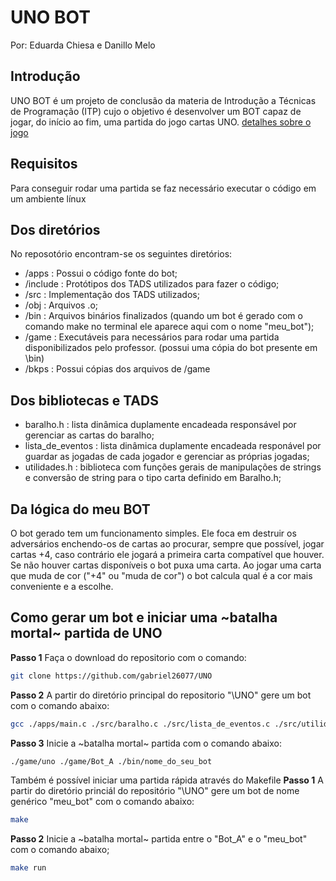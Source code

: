 # UNO BOT
Por: Eduarda Chiesa e Danillo Melo
## Introdução

UNO BOT é um projeto de conclusão da materia de Introdução a Técnicas de Programação (ITP) cujo o objetivo é desenvolver um BOT capaz de jogar, do início ao fim, uma partida do jogo cartas UNO. [detalhes sobre o jogo](https://pt.wikihow.com/Jogar-UNO)

## Requisitos
Para conseguir rodar uma partida se faz necessário executar o código em um ambiente línux

## Dos diretórios
No reposotório encontram-se os seguintes diretórios: 
* /apps      : Possui o código fonte do bot;
* /include   : Protótipos dos TADS utilizados para fazer o código;
* /src       : Implementação dos TADS utilizados;
* /obj       : Arquivos .o;
* /bin       : Arquivos binários finalizados (quando um bot é gerado com o comando make no terminal ele aparece aqui com o nome "meu_bot");
* /game      : Executáveis para necessários para rodar uma partida disponibilizados pelo professor. (possui uma cópia do bot presente em \bin)
* /bkps      : Possui cópias dos arquivos de /game

## Dos bibliotecas e TADS
* baralho.h : lista dinâmica duplamente encadeada responsável por gerenciar as cartas do baralho;
* lista_de_eventos : lista dinâmica duplamente encadeada responável por guardar as jogadas de cada jogador e gerenciar as próprias jogadas;
* utilidades.h :  biblioteca com funções gerais de manipulações de strings e conversão de string para o tipo carta definido em Baralho.h;

## Da lógica do meu BOT
O bot gerado tem um funcionamento simples. Ele foca em destruir os adversários enchendo-os de cartas ao procurar, sempre que possível, jogar cartas +4, caso contrário ele jogará a primeira carta compatível que houver. Se não houver cartas disponíveis o bot puxa uma carta. Ao jogar uma carta que muda de cor ("+4" ou "muda de cor") o bot calcula qual é a cor mais conveniente e a escolhe.

## Como gerar um bot e iniciar uma ~batalha mortal~ partida de UNO
**Passo 1** Faça o download do repositorio com o comando:
```bash
git clone https://github.com/gabriel26077/UNO
```
**Passo 2** A partir do diretório principal do repositorio "\UNO" gere um bot com o comando abaixo:
```bash
gcc ./apps/main.c ./src/baralho.c ./src/lista_de_eventos.c ./src/utilidades.c -o nome_do_seu_bot
```
**Passo 3** Inicie a ~batalha mortal~ partida com o comando abaixo:
```bash
./game/uno ./game/Bot_A ./bin/nome_do_seu_bot
```
Também é possível iniciar uma partida rápida através do Makefile
**Passo 1** A partir do diretório princiál do repositório "\UNO" gere um bot de nome genérico "meu_bot" com o comando abaixo:
```bash
make
```
**Passo 2** Inicie a ~batalha mortal~ partida entre o "Bot_A" e o "meu_bot" com o comando abaixo;
```bash
make run
```

